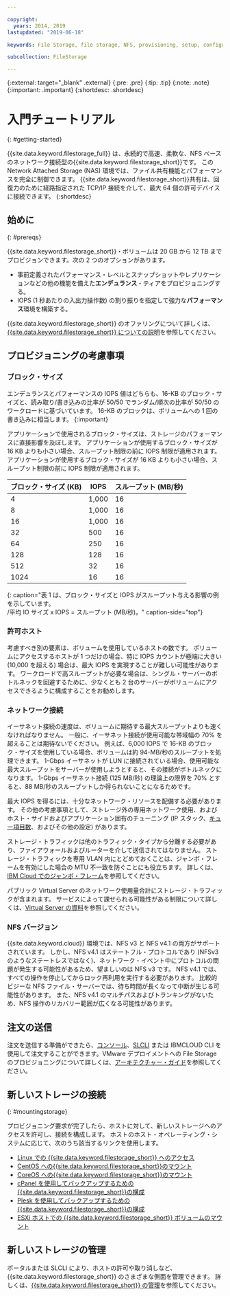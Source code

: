 ```yaml
---

copyright:
  years: 2014, 2019
lastupdated: "2019-06-18"

keywords: File Storage, file storage, NFS, provisioning, setup, configuration, mounting storage

subcollection: FileStorage

---
```

{:external: target="_blank" .external}
{:pre: .pre}
{:tip: .tip}
{:note: .note}
{:important: .important}
 {:shortdesc: .shortdesc}


# 入門チュートリアル
{: #getting-started}

{{site.data.keyword.filestorage_full}} は、永続的で高速、柔軟な、NFS ベースのネットワーク接続型の{{site.data.keyword.filestorage_short}}です。 この Network Attached Storage (NAS) 環境では、ファイル共有機能とパフォーマンスを完全に制御できます。 {{site.data.keyword.filestorage_short}}共有は、回復力のために経路指定された TCP/IP 接続を介して、最大 64 個の許可デバイスに接続できます。
{:shortdesc}

## 始めに
{: #prereqs}

{{site.data.keyword.filestorage_short}}・ボリュームは 20 GB から 12 TB までプロビジョンできます。次の 2 つのオプションがあります。 <br/>
- 事前定義されたパフォーマンス・レベルとスナップショットやレプリケーションなどの他の機能を備えた**エンデュランス**・ティアをプロビジョニングする。
- IOPS (1 秒あたりの入出力操作数) の割り振りを指定して強力な**パフォーマンス**環境を構築する。

{{site.data.keyword.filestorage_short}} のオファリングについて詳しくは、[{{site.data.keyword.filestorage_short}} についての説明](/docs/infrastructure/FileStorage?topic=FileStorage-about)を参照してください。

## プロビジョニングの考慮事項

### ブロック・サイズ

エンデュランスとパフォーマンスの IOPS 値はどちらも、16-KB のブロック・サイズと、読み取り/書き込みの比率が 50/50 でランダム/順次の比率が 50/50 のワークロードに基づいています。 16-KB のブロックは、ボリュームへの 1 回の書き込みに相当します。
{:important}

アプリケーションで使用されるブロック・サイズは、ストレージのパフォーマンスに直接影響を及ぼします。 アプリケーションが使用するブロック・サイズが 16 KB よりも小さい場合、スループット制限の前に IOPS 制限が適用されます。 アプリケーションが使用するブロック・サイズが 16 KB よりも小さい場合、スループット制限の前に IOPS 制限が適用されます。

| ブロック・サイズ (KB) | IOPS | スループット (MB/秒) |
|-----|-----|-----|
| 4 | 1,000 | 16 |
| 8 | 1,000 | 16 |
| 16 | 1,000 | 16 |
| 32 | 500 | 16 |
| 64 | 250 | 16 |
| 128 | 128 | 16 |
| 512 | 32 | 16 |
| 1024 | 16 | 16 |
{: caption="表 1 は、ブロック・サイズと IOPS がスループット与える影響の例を示しています。<br>/平均 IO サイズ x IOPS = スループット (MB/秒)。" caption-side="top"}

### 許可ホスト

考慮すべき別の要素は、ボリュームを使用しているホストの数です。 ボリュームにアクセスするホストが 1 つだけの場合、特に IOPS カウントが極端に大きい (10,000 を超える) 場合は、最大 IOPS を実現することが難しい可能性があります。 ワークロードで高スループットが必要な場合は、シングル・サーバーのボトルネックを回避するために、少なくとも 2 台のサーバーがボリュームにアクセスできるように構成することをお勧めします。

### ネットワーク接続

イーサネット接続の速度は、ボリュームに期待する最大スループットよりも速くなければなりません。 一般に、イーサネット接続が使用可能な帯域幅の 70% を超えることは期待ないでください。 例えば、6,000 IOPS で 16-KB のブロック・サイズを使用している場合、ボリュームは約 94-MB/秒のスループットを処理できます。 1-Gbps イーサネットが LUN に接続されている場合、使用可能な最大スループットをサーバーが使用しようとすると、その接続がボトルネックになります。 1-Gbps イーサネット接続 (125 MB/秒) の理論上の限界を 70% とすると、88 MB/秒のスループットしか得られないことになるためです。

最大 IOPS を得るには、十分なネットワーク・リソースを配備する必要があります。 その他の考慮事項として、ストレージ外の専用ネットワーク使用、およびホスト・サイドおよびアプリケーション固有のチューニング (IP スタック、[キュー項目数](/docs/infrastructure/FileStorage?topic=FileStorage-hostqueuesettings)、およびその他の設定) があります。

ストレージ・トラフィックは他のトラフィック・タイプから分離する必要があり、ファイアウォールおよびルーターを介して送信されてはなりません。 ストレージ・トラフィックを専用 VLAN 内にとどめておくことは、ジャンボ・フレームを有効にした場合の MTU 不一致を防ぐことにも役立ちます。 詳しくは、[IBM Cloud でのジャンボ・フレーム](/docs/FileStorage?topic=FileStorage-jumboframes)を参照してください。

パブリック Virtual Server のネットワーク使用量合計にストレージ・トラフィックが含まれます。 サービスによって課せられる可能性がある制限について詳しくは、[Virtual Server の資料](/docs/vsi?topic=virtual-servers-about-public-virtual-servers)を参照してください。

### NFS バージョン

{{site.data.keyword.cloud}} 環境では、NFS v3 と NFS v4.1 の両方がサポートされています。 しかし、NFS v4.1 はステートフル・プロトコルであり (NFSv3 のようなステートレスではなく)、ネットワーク・イベント中にプロトコルの問題が発生する可能性があるため、望ましいのは NFS v3 です。 NFS v4.1 では、すべての操作を停止してからロック再利用を実行する必要があります。 比較的ビジーな NFS ファイル・サーバーでは、待ち時間が長くなって中断が生じる可能性があります。 また、NFS v4.1 のマルチパスおよびトランキングがないため、NFS 操作のリカバリー範囲が広くなる可能性があります。

## 注文の送信

注文を送信する準備ができたら、[コンソール](/docs/infrastructure/FileStorage?topic=FileStorage-orderingConsole)、[SLCLI](/docs/infrastructure/FileStorage?topic=FileStorage-orderingSLCLI) または IBMCLOUD CLI を使用して注文することができます。VMware デプロイメントへの File Storage のプロビジョニングについて詳しくは、[アーキテクチャー・ガイド](/docs/infrastructure/FileStorage?topic=FileStorage-architectureguide)を参照してください。

## 新しいストレージの接続
{: #mountingstorage}

プロビジョニング要求が完了したら、ホストに対して、新しいストレージへのアクセスを許可し、接続を構成します。 ホストのホスト・オペレーティング・システムに応じて、次のうち該当するリンクを使用します。
- [Linux での {{site.data.keyword.filestorage_short}} へのアクセス](/docs/infrastructure/FileStorage?topic=FileStorage-mountingLinux)
- [CentOS への{{site.data.keyword.filestorage_short}}のマウント](/docs/infrastructure/FileStorage?topic=FileStorage-mountingCentOS)
- [CoreOS への{{site.data.keyword.filestorage_short}}のマウント](/docs/infrastructure/FileStorage?topic=FileStorage-mountingCoreOS)
- [cPanel を使用してバックアップするための{{site.data.keyword.filestorage_short}}の構成](/docs/infrastructure/FileStorage?topic=FileStorage-cPanelBackups)
- [Plesk を使用してバックアップするための{{site.data.keyword.filestorage_short}}の構成](/docs/infrastructure/FileStorage?topic=FileStorage-PleskBackup)
- [ESXi ホストでの {{site.data.keyword.filestorage_short}} ボリュームのマウント](/docs/infrastructure/FileStorage?topic=FileStorage-architectureguide)

## 新しいストレージの管理

ポータルまたは SLCLI により、ホストの許可や取り消しなど、{{site.data.keyword.filestorage_short}} のさまざまな側面を管理できます。 詳しくは、[{{site.data.keyword.filestorage_short}} の管理](/docs/infrastructure/FileStorage?topic=FileStorage-managingstorage)を参照してください。
